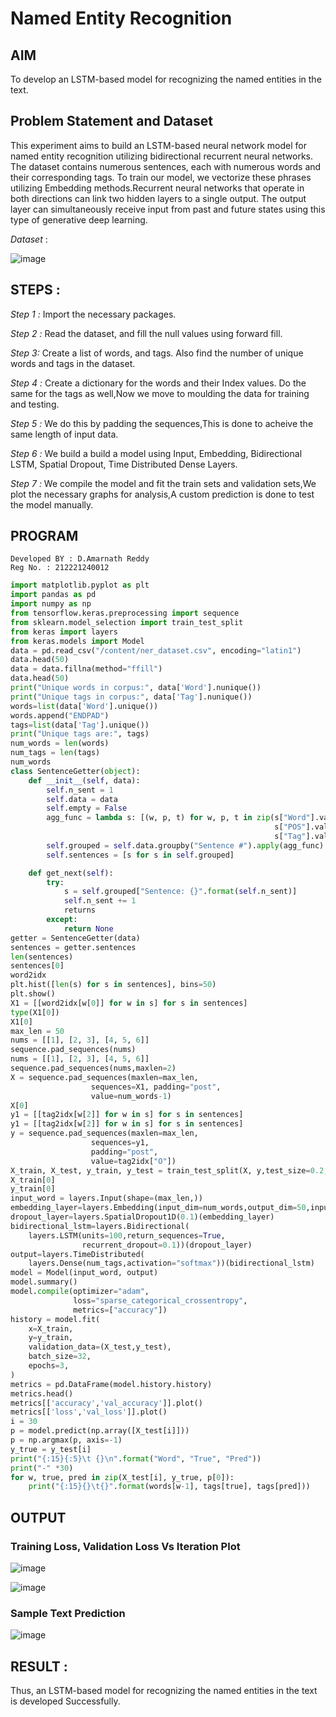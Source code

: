 # Named Entity Recognition

## AIM

To develop an LSTM-based model for recognizing the named entities in the text.

## Problem Statement and Dataset

This experiment aims to build an LSTM-based neural network model for named entity recognition utilizing bidirectional recurrent neural networks. The dataset contains numerous sentences, each with numerous words and their corresponding tags. To train our model, we vectorize these phrases utilizing Embedding methods.Recurrent neural networks that operate in both directions can link two hidden layers to a single output. The output layer can simultaneously receive input from past and future states using this type of generative deep learning.

*Dataset* :

![image](https://github.com/Pavan-Gv/Named-Entity-Recognition/assets/94827772/8e217063-c012-4045-89f3-8553fe4b6154)


## STEPS :

*Step 1 :* Import the necessary packages.

*Step 2 :* Read the dataset, and fill the null values using forward fill.

*Step 3:* Create a list of words, and tags. Also find the number of unique words and tags in the dataset.

*Step 4 :* Create a dictionary for the words and their Index values. Do the same for the tags as well,Now we move to moulding the data for training and testing.

*Step 5 :* We do this by padding the sequences,This is done to acheive the same length of input data.

*Step 6 :* We build a build a model using Input, Embedding, Bidirectional LSTM, Spatial Dropout, Time Distributed Dense Layers.

*Step 7 :* We compile the model and fit the train sets and validation sets,We plot the necessary graphs for analysis,A custom prediction is done to test the model manually.

## PROGRAM
```
Developed BY : D.Amarnath Reddy
Reg No. : 212221240012
```
```python
import matplotlib.pyplot as plt
import pandas as pd
import numpy as np
from tensorflow.keras.preprocessing import sequence
from sklearn.model_selection import train_test_split
from keras import layers
from keras.models import Model
data = pd.read_csv("/content/ner_dataset.csv", encoding="latin1")
data.head(50)
data = data.fillna(method="ffill")
data.head(50)  
print("Unique words in corpus:", data['Word'].nunique())
print("Unique tags in corpus:", data['Tag'].nunique())
words=list(data['Word'].unique())
words.append("ENDPAD")
tags=list(data['Tag'].unique())
print("Unique tags are:", tags)
num_words = len(words)
num_tags = len(tags)
num_words
class SentenceGetter(object):
    def __init__(self, data):
        self.n_sent = 1
        self.data = data
        self.empty = False
        agg_func = lambda s: [(w, p, t) for w, p, t in zip(s["Word"].values.tolist(),
                                                           s["POS"].values.tolist(),
                                                           s["Tag"].values.tolist())]
        self.grouped = self.data.groupby("Sentence #").apply(agg_func)
        self.sentences = [s for s in self.grouped]

    def get_next(self):
        try:
            s = self.grouped["Sentence: {}".format(self.n_sent)]
            self.n_sent += 1
            returns
        except:
            return None
getter = SentenceGetter(data)
sentences = getter.sentences
len(sentences)
sentences[0]
word2idx
plt.hist([len(s) for s in sentences], bins=50)
plt.show()
X1 = [[word2idx[w[0]] for w in s] for s in sentences]
type(X1[0])
X1[0]
max_len = 50
nums = [[1], [2, 3], [4, 5, 6]]
sequence.pad_sequences(nums)
nums = [[1], [2, 3], [4, 5, 6]]
sequence.pad_sequences(nums,maxlen=2)
X = sequence.pad_sequences(maxlen=max_len,
                  sequences=X1, padding="post",
                  value=num_words-1)
X[0]
y1 = [[tag2idx[w[2]] for w in s] for s in sentences]
y1 = [[tag2idx[w[2]] for w in s] for s in sentences]
y = sequence.pad_sequences(maxlen=max_len,
                  sequences=y1,
                  padding="post",
                  value=tag2idx["O"])
X_train, X_test, y_train, y_test = train_test_split(X, y,test_size=0.2, random_state=1)
X_train[0]
y_train[0]
input_word = layers.Input(shape=(max_len,))
embedding_layer=layers.Embedding(input_dim=num_words,output_dim=50,input_length=max_len)(input_word)
dropout_layer=layers.SpatialDropout1D(0.1)(embedding_layer)
bidirectional_lstm=layers.Bidirectional(
    layers.LSTM(units=100,return_sequences=True,
                recurrent_dropout=0.1))(dropout_layer)
output=layers.TimeDistributed(
    layers.Dense(num_tags,activation="softmax"))(bidirectional_lstm)
model = Model(input_word, output)
model.summary()
model.compile(optimizer="adam",
              loss="sparse_categorical_crossentropy",
              metrics=["accuracy"])
history = model.fit(
    x=X_train,
    y=y_train,
    validation_data=(X_test,y_test),
    batch_size=32, 
    epochs=3,
)
metrics = pd.DataFrame(model.history.history)
metrics.head()
metrics[['accuracy','val_accuracy']].plot()
metrics[['loss','val_loss']].plot()
i = 30
p = model.predict(np.array([X_test[i]]))
p = np.argmax(p, axis=-1)
y_true = y_test[i]
print("{:15}{:5}\t {}\n".format("Word", "True", "Pred"))
print("-" *30)
for w, true, pred in zip(X_test[i], y_true, p[0]):
    print("{:15}{}\t{}".format(words[w-1], tags[true], tags[pred]))
```

## OUTPUT

### Training Loss, Validation Loss Vs Iteration Plot

![image](https://github.com/Pavan-Gv/Named-Entity-Recognition/assets/94827772/75979f1d-6818-4881-9f48-0e1bdd7a0b46)


![image](https://github.com/Pavan-Gv/Named-Entity-Recognition/assets/94827772/cc53d0c3-f8ce-4e08-a75c-34f8137238ca)


### Sample Text Prediction


![image](https://github.com/Pavan-Gv/Named-Entity-Recognition/assets/94827772/dc5dff8d-0355-4be1-8fbb-1d76d7de1fa3)


## RESULT :
Thus, an LSTM-based model for recognizing the named entities in the text is developed Successfully.
